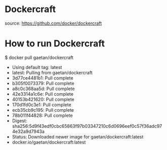 # Dockercraft

source: https://github.com/docker/dockercraft

# How to run Dockercraft

$ docker pull gaetan/dockercraft

- Using default tag: latest
- latest: Pulling from gaetan/dockercraft
- 3d77ce4481b1: Pull complete
- b305f0073379: Pull complete
- a8c0c368aa5d: Pull complete
- 42e3314a1c6e: Pull complete
- 40153b421620: Pull complete
- 170d1fd0c3e1: Pull complete
- ecb35cb9c195: Pull complete
- 78b011f44828: Pull complete
- Digest: sha256:5d9f43edf0cbc65863f97b03347210c6d0696eef0c57f36adc974e32a9d7943a
- Status: Downloaded newer image for gaetan/dockercraft:latest
- docker.io/gaetan/dockercraft:latest





